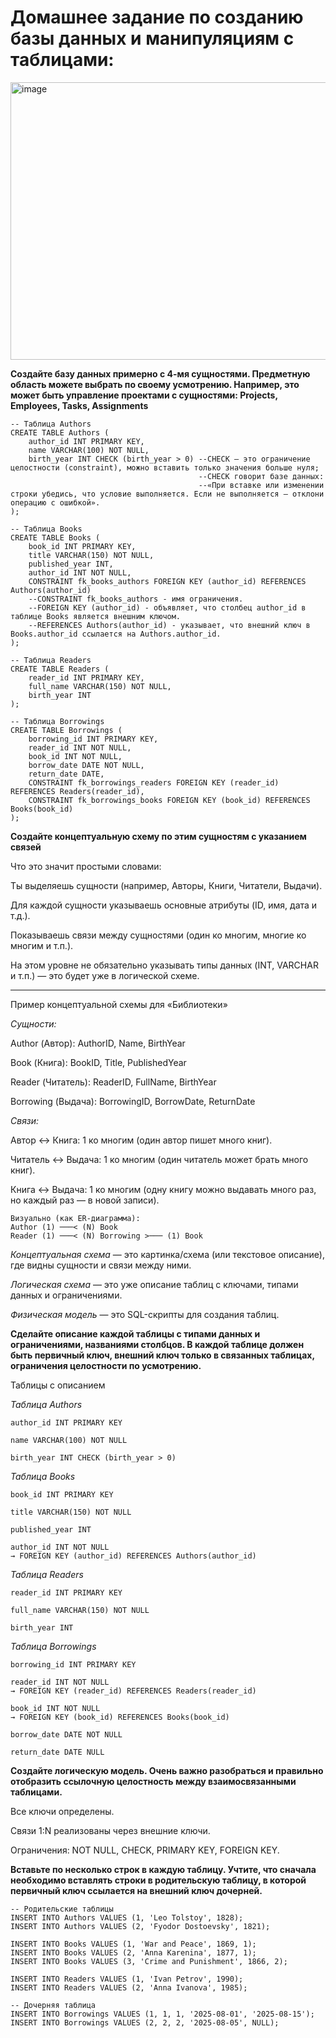 # Домашнее задание по созданию базы данных и манипуляциям с таблицами:


<img width="1169" height="444" alt="image" src="https://github.com/user-attachments/assets/5a5c1a7a-72ee-40c1-96d7-ccc1aa1833f6" />

**Создайте базу данных примерно с 4-мя сущностями. Предметную область можете выбрать по своему усмотрению. 
Например, это может быть управление проектами с сущностями: Projects, Employees, Tasks, Assignments**

```
-- Таблица Authors
CREATE TABLE Authors (
    author_id INT PRIMARY KEY,
    name VARCHAR(100) NOT NULL,
    birth_year INT CHECK (birth_year > 0) --CHECK — это ограничение целостности (constraint), можно вставить только значения больше нуля;
										  --CHECK говорит базе данных:
										  --«При вставке или изменении строки убедись, что условие выполняется. Если не выполняется — отклони операцию с ошибкой».
);

-- Таблица Books
CREATE TABLE Books (
    book_id INT PRIMARY KEY,
    title VARCHAR(150) NOT NULL,
    published_year INT,
    author_id INT NOT NULL,
    CONSTRAINT fk_books_authors FOREIGN KEY (author_id) REFERENCES Authors(author_id)
    --CONSTRAINT fk_books_authors - имя ограничения.
    --FOREIGN KEY (author_id) - объявляет, что столбец author_id в таблице Books является внешним ключом.
    --REFERENCES Authors(author_id) - указывает, что внешний ключ в Books.author_id ссылается на Authors.author_id.
);

-- Таблица Readers
CREATE TABLE Readers (
    reader_id INT PRIMARY KEY,
    full_name VARCHAR(150) NOT NULL,
    birth_year INT
);

-- Таблица Borrowings
CREATE TABLE Borrowings (
    borrowing_id INT PRIMARY KEY,
    reader_id INT NOT NULL,
    book_id INT NOT NULL,
    borrow_date DATE NOT NULL,
    return_date DATE,
    CONSTRAINT fk_borrowings_readers FOREIGN KEY (reader_id) REFERENCES Readers(reader_id),
    CONSTRAINT fk_borrowings_books FOREIGN KEY (book_id) REFERENCES Books(book_id)
);
```

**Создайте концептуальную схему по этим сущностям с указанием связей**

Что это значит простыми словами:

Ты выделяешь сущности (например, Авторы, Книги, Читатели, Выдачи).

Для каждой сущности указываешь основные атрибуты (ID, имя, дата и т.д.).

Показываешь связи между сущностями (один ко многим, многие ко многим и т.п.).

На этом уровне не обязательно указывать типы данных (INT, VARCHAR и т.п.) — это будет уже в логической схеме.

------------------------------------------------------------------------------

Пример концептуальной схемы для «Библиотеки»

*Сущности:*

Author (Автор): AuthorID, Name, BirthYear

Book (Книга): BookID, Title, PublishedYear

Reader (Читатель): ReaderID, FullName, BirthYear

Borrowing (Выдача): BorrowingID, BorrowDate, ReturnDate

*Связи:*

Автор ↔ Книга: 1 ко многим (один автор пишет много книг).

Читатель ↔ Выдача: 1 ко многим (один читатель может брать много книг).

Книга ↔ Выдача: 1 ко многим (одну книгу можно выдавать много раз, но каждый раз — в новой записи).

```
Визуально (как ER-диаграмма):
Author (1) ───< (N) Book
Reader (1) ───< (N) Borrowing >─── (1) Book
```

*Концептуальная схема* — это картинка/схема (или текстовое описание), где видны сущности и связи между ними.

*Логическая схема* — это уже описание таблиц с ключами, типами данных и ограничениями.

*Физическая модель* — это SQL-скрипты для создания таблиц.

**Сделайте описание каждой таблицы с типами данных и ограничениями, названиями столбцов. 
В каждой таблице должен быть первичный ключ, внешний ключ только в связанных таблицах, ограничения целостности по усмотрению.**

Таблицы с описанием

*Таблица Authors*

```
author_id INT PRIMARY KEY

name VARCHAR(100) NOT NULL

birth_year INT CHECK (birth_year > 0)
```

*Таблица Books*

```
book_id INT PRIMARY KEY

title VARCHAR(150) NOT NULL

published_year INT

author_id INT NOT NULL
→ FOREIGN KEY (author_id) REFERENCES Authors(author_id)
```

*Таблица Readers*

```
reader_id INT PRIMARY KEY

full_name VARCHAR(150) NOT NULL

birth_year INT
```

*Таблица Borrowings*

```
borrowing_id INT PRIMARY KEY

reader_id INT NOT NULL
→ FOREIGN KEY (reader_id) REFERENCES Readers(reader_id)

book_id INT NOT NULL
→ FOREIGN KEY (book_id) REFERENCES Books(book_id)

borrow_date DATE NOT NULL

return_date DATE NULL
```

**Создайте логическую модель. Очень важно разобраться и правильно отобразить ссылочную целостность между взаимосвязанными таблицами.**

Все ключи определены.

Связи 1:N реализованы через внешние ключи.

Ограничения: NOT NULL, CHECK, PRIMARY KEY, FOREIGN KEY.

**Вставьте по несколько строк в каждую таблицу. Учтите, что сначала необходимо вставлять строки в родительскую таблицу, в которой первичный ключ ссылается на внешний ключ дочерней.**

```
-- Родительские таблицы
INSERT INTO Authors VALUES (1, 'Leo Tolstoy', 1828);
INSERT INTO Authors VALUES (2, 'Fyodor Dostoevsky', 1821);

INSERT INTO Books VALUES (1, 'War and Peace', 1869, 1);
INSERT INTO Books VALUES (2, 'Anna Karenina', 1877, 1);
INSERT INTO Books VALUES (3, 'Crime and Punishment', 1866, 2);

INSERT INTO Readers VALUES (1, 'Ivan Petrov', 1990);
INSERT INTO Readers VALUES (2, 'Anna Ivanova', 1985);

-- Дочерняя таблица
INSERT INTO Borrowings VALUES (1, 1, 1, '2025-08-01', '2025-08-15');
INSERT INTO Borrowings VALUES (2, 2, 2, '2025-08-05', NULL);
```




